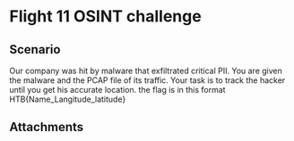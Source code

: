# Flight 11 OSINT challenge
## Scenario
Our company was hit by malware that exfiltrated critical PII. You are given the malware and the PCAP file of its traffic. Your task is to track the hacker until you get his accurate location.
the flag is in this format HTB{Name_Langitude_latitude}

## Attachments
